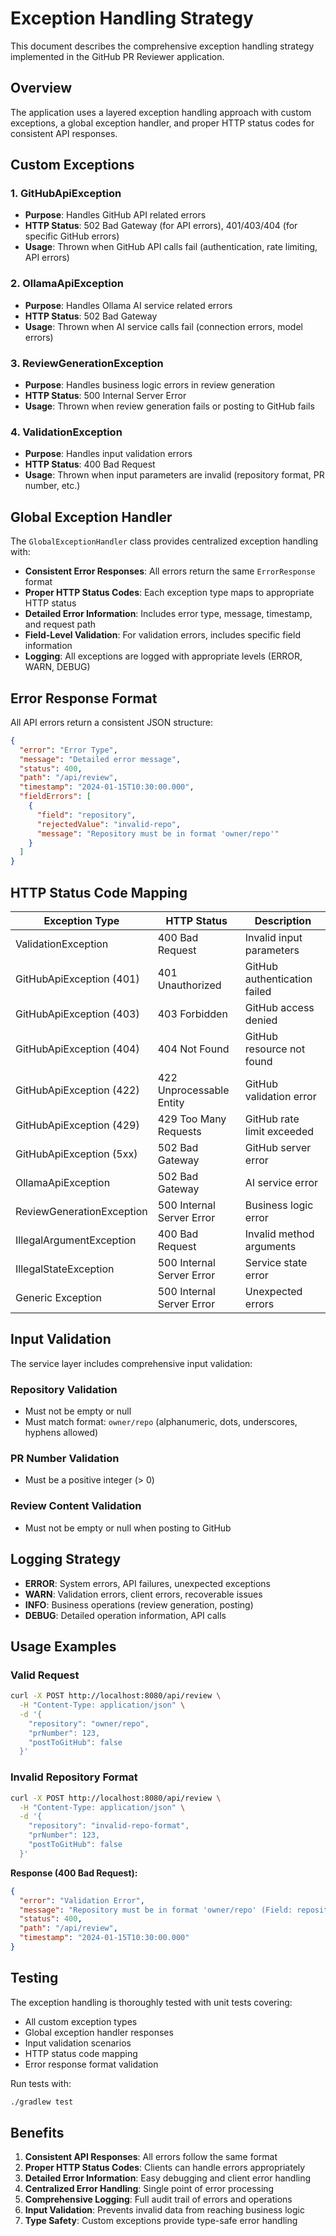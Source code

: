 # Exception Handling Strategy

This document describes the comprehensive exception handling strategy implemented in the GitHub PR Reviewer application.

## Overview

The application uses a layered exception handling approach with custom exceptions, a global exception handler, and proper HTTP status codes for consistent API responses.

## Custom Exceptions

### 1. GitHubApiException
- **Purpose**: Handles GitHub API related errors
- **HTTP Status**: 502 Bad Gateway (for API errors), 401/403/404 (for specific GitHub errors)
- **Usage**: Thrown when GitHub API calls fail (authentication, rate limiting, API errors)

### 2. OllamaApiException
- **Purpose**: Handles Ollama AI service related errors
- **HTTP Status**: 502 Bad Gateway
- **Usage**: Thrown when AI service calls fail (connection errors, model errors)

### 3. ReviewGenerationException
- **Purpose**: Handles business logic errors in review generation
- **HTTP Status**: 500 Internal Server Error
- **Usage**: Thrown when review generation fails or posting to GitHub fails

### 4. ValidationException
- **Purpose**: Handles input validation errors
- **HTTP Status**: 400 Bad Request
- **Usage**: Thrown when input parameters are invalid (repository format, PR number, etc.)

## Global Exception Handler

The `GlobalExceptionHandler` class provides centralized exception handling with:

- **Consistent Error Responses**: All errors return the same `ErrorResponse` format
- **Proper HTTP Status Codes**: Each exception type maps to appropriate HTTP status
- **Detailed Error Information**: Includes error type, message, timestamp, and request path
- **Field-Level Validation**: For validation errors, includes specific field information
- **Logging**: All exceptions are logged with appropriate levels (ERROR, WARN, DEBUG)

## Error Response Format

All API errors return a consistent JSON structure:

```json
{
  "error": "Error Type",
  "message": "Detailed error message",
  "status": 400,
  "path": "/api/review",
  "timestamp": "2024-01-15T10:30:00.000",
  "fieldErrors": [
    {
      "field": "repository",
      "rejectedValue": "invalid-repo",
      "message": "Repository must be in format 'owner/repo'"
    }
  ]
}
```

## HTTP Status Code Mapping

| Exception Type | HTTP Status | Description |
|----------------|-------------|-------------|
| ValidationException | 400 Bad Request | Invalid input parameters |
| GitHubApiException (401) | 401 Unauthorized | GitHub authentication failed |
| GitHubApiException (403) | 403 Forbidden | GitHub access denied |
| GitHubApiException (404) | 404 Not Found | GitHub resource not found |
| GitHubApiException (422) | 422 Unprocessable Entity | GitHub validation error |
| GitHubApiException (429) | 429 Too Many Requests | GitHub rate limit exceeded |
| GitHubApiException (5xx) | 502 Bad Gateway | GitHub server error |
| OllamaApiException | 502 Bad Gateway | AI service error |
| ReviewGenerationException | 500 Internal Server Error | Business logic error |
| IllegalArgumentException | 400 Bad Request | Invalid method arguments |
| IllegalStateException | 500 Internal Server Error | Service state error |
| Generic Exception | 500 Internal Server Error | Unexpected errors |

## Input Validation

The service layer includes comprehensive input validation:

### Repository Validation
- Must not be empty or null
- Must match format: `owner/repo` (alphanumeric, dots, underscores, hyphens allowed)

### PR Number Validation
- Must be a positive integer (> 0)

### Review Content Validation
- Must not be empty or null when posting to GitHub

## Logging Strategy

- **ERROR**: System errors, API failures, unexpected exceptions
- **WARN**: Validation errors, client errors, recoverable issues
- **INFO**: Business operations (review generation, posting)
- **DEBUG**: Detailed operation information, API calls

## Usage Examples

### Valid Request
```bash
curl -X POST http://localhost:8080/api/review \
  -H "Content-Type: application/json" \
  -d '{
    "repository": "owner/repo",
    "prNumber": 123,
    "postToGitHub": false
  }'
```

### Invalid Repository Format
```bash
curl -X POST http://localhost:8080/api/review \
  -H "Content-Type: application/json" \
  -d '{
    "repository": "invalid-repo-format",
    "prNumber": 123,
    "postToGitHub": false
  }'
```

**Response (400 Bad Request):**
```json
{
  "error": "Validation Error",
  "message": "Repository must be in format 'owner/repo' (Field: repository, Value: invalid-repo-format)",
  "status": 400,
  "path": "/api/review",
  "timestamp": "2024-01-15T10:30:00.000"
}
```

## Testing

The exception handling is thoroughly tested with unit tests covering:
- All custom exception types
- Global exception handler responses
- Input validation scenarios
- HTTP status code mapping
- Error response format validation

Run tests with:
```bash
./gradlew test
```

## Benefits

1. **Consistent API Responses**: All errors follow the same format
2. **Proper HTTP Status Codes**: Clients can handle errors appropriately
3. **Detailed Error Information**: Easy debugging and client error handling
4. **Centralized Error Handling**: Single point of error processing
5. **Comprehensive Logging**: Full audit trail of errors and operations
6. **Input Validation**: Prevents invalid data from reaching business logic
7. **Type Safety**: Custom exceptions provide type-safe error handling
